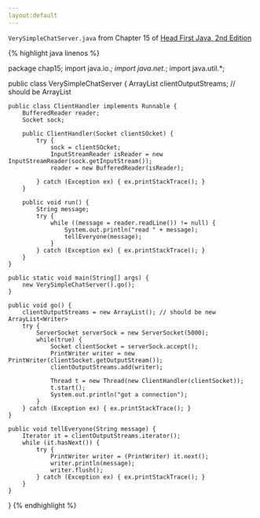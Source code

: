```yaml
---
layout:default
---
```


`VerySimpleChatServer.java` from Chapter 15 of [Head First Java, 2nd Edition](/textbooks/HFJ/)

{% highlight java linenos %}

  package chap15;
  import java.io.*;
  import java.net.*;
  import java.util.*;


  public class VerySimpleChatServer
  {
    ArrayList clientOutputStreams; // should be ArrayList<Writer>
    
    public class ClientHandler implements Runnable {
        BufferedReader reader;
        Socket sock;
        
        public ClientHandler(Socket clientSOcket) {
            try {
                sock = clientSOcket;
                InputStreamReader isReader = new InputStreamReader(sock.getInputStream());
                reader = new BufferedReader(isReader);
                
            } catch (Exception ex) { ex.printStackTrace(); }
        }
        
        public void run() {
            String message;
            try {
                while ((message = reader.readLine()) != null) {
                    System.out.println("read " + message);
                    tellEveryone(message);
                }
            } catch (Exception ex) { ex.printStackTrace(); }
        }
    }
    
    public static void main(String[] args) {
        new VerySimpleChatServer().go();
    }
    
    public void go() {
        clientOutputStreams = new ArrayList(); // should be new ArrayList<Writer>
        try {
            ServerSocket serverSock = new ServerSocket(5000);
            while(true) {
                Socket clientSocket = serverSock.accept();
                PrintWriter writer = new PrintWriter(clientSocket.getOutputStream());
                clientOutputStreams.add(writer);
                
                Thread t = new Thread(new ClientHandler(clientSocket));
                t.start();
                System.out.println("got a connection");
            }
        } catch (Exception ex) { ex.printStackTrace(); }
    }
    
    public void tellEveryone(String message) {
        Iterator it = clientOutputStreams.iterator();
        while (it.hasNext()) {
            try {
                PrintWriter writer = (PrintWriter) it.next();
                writer.println(message);
                writer.flush();
            } catch (Exception ex) { ex.printStackTrace(); }
        }
    }
  }
{% endhighlight %}

